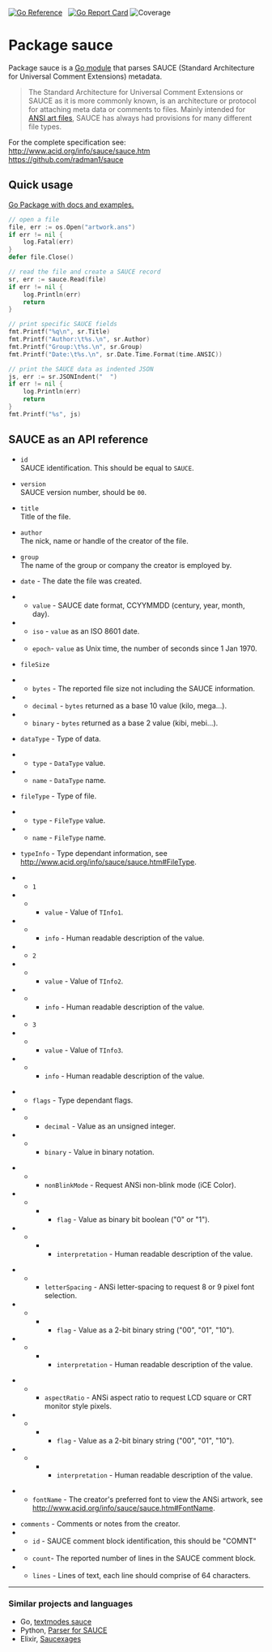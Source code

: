 [![Go Reference](https://pkg.go.dev/badge/github.com/bengarrett/sauce.svg)](https://pkg.go.dev/github.com/bengarrett/sauce) &nbsp; [![Go Report Card](https://goreportcard.com/badge/github.com/bengarrett/sauce)](https://goreportcard.com/report/github.com/bengarrett/sauce)
![Coverage](https://img.shields.io/badge/Coverage-93.1%25-brightgreen)

# Package sauce

Package sauce is a [Go module](https://go.dev/) that parses SAUCE (Standard Architecture for
Universal Comment Extensions) metadata.

> The Standard Architecture for Universal Comment Extensions or SAUCE as it is
more commonly known, is an architecture or protocol for attaching meta data
or comments to files. Mainly intended for [ANSI art files](https://en.wikipedia.org/wiki/ANSI_art), SAUCE has always
had provisions for many different file types.

For the complete specification see:<br>
http://www.acid.org/info/sauce/sauce.htm<br>
https://github.com/radman1/sauce<br>

## Quick usage


[Go Package with docs and examples.](https://pkg.go.dev/github.com/bengarrett/sauce)

```go
// open a file
file, err := os.Open("artwork.ans")
if err != nil {
    log.Fatal(err)
}
defer file.Close()

// read the file and create a SAUCE record
sr, err := sauce.Read(file)
if err != nil {
    log.Println(err)
    return
}

// print specific SAUCE fields
fmt.Printf("%q\n", sr.Title)
fmt.Printf("Author:\t%s.\n", sr.Author)
fmt.Printf("Group:\t%s.\n", sr.Group)
fmt.Printf("Date:\t%s.\n", sr.Date.Time.Format(time.ANSIC))

// print the SAUCE data as indented JSON
js, err := sr.JSONIndent("  ")
if err != nil {
    log.Println(err)
    return
}
fmt.Printf("%s", js)
```

## SAUCE as an API reference

- `id`<br>
SAUCE identification. This should be equal to `SAUCE`.

- `version`<br>
SAUCE version number, should be `00`.

- `title`<br>
Title of the file.

- `author`<br>
The nick, name or handle of the creator of the file.

- `group`<br>
The name of the group or company the creator is employed by.

- `date` - The date the file was created.
- - `value` - SAUCE date format, CCYYMMDD (century, year, month, day).
- - `iso` -  `value` as an ISO 8601 date.
- - `epoch`- `value` as Unix time, the number of seconds since 1 Jan 1970.

- `fileSize`
- - `bytes` - The reported file size not including the SAUCE information.
- - `decimal` - `bytes` returned as a base 10 value (kilo, mega...).
- - `binary` - `bytes` returned as a base 2 value (kibi, mebi...).

- `dataType` - Type of data.
- - `type` - `DataType` value.
- - `name` - `DataType` name.

- `fileType` - Type of file.
- - `type` - `FileType` value.
- - `name` - `FileType` name.

- `typeInfo` - Type dependant information, see http://www.acid.org/info/sauce/sauce.htm#FileType.
- - `1`
- - - `value` - Value of `TInfo1`.
- - - `info` - Human readable description of the value.
- - `2`
- - - `value` - Value of `TInfo2`.
- - - `info` - Human readable description of the value.
- - `3`
- - - `value` - Value of `TInfo3`.
- - - `info` - Human readable description of the value.

* - `flags` - Type dependant flags.
* - - `decimal` - Value as an unsigned integer.
* - - `binary` - Value in binary notation.
- - - `nonBlinkMode` - Request ANSi non-blink mode (iCE Color).
- - - - `flag` - Value as binary bit boolean ("0" or "1").
- - - - `interpretation` - Human readable description of the value.
* - - `letterSpacing` - ANSi letter-spacing to request 8 or 9 pixel font selection.
* - - - `flag` - Value as a 2-bit binary string ("00", "01", "10").
* - - - `interpretation` - Human readable description of the value.
- - - `aspectRatio` - ANSi aspect ratio to request LCD square or CRT monitor style pixels.
- - - - `flag` - Value as a 2-bit binary string ("00", "01", "10").
- - - - `interpretation` - Human readable description of the value.
* - `fontName` - The creator's preferred font to view the ANSi artwork, see http://www.acid.org/info/sauce/sauce.htm#FontName.

- `comments` - Comments or notes from the creator.
- - `id` - SAUCE comment block identification, this should be "COMNT"
- - `count`- The reported number of lines in the SAUCE comment block.
- - `lines` - Lines of text, each line should comprise of 64 characters.

---

### Similar projects and languages

- Go, [textmodes sauce](https://github.com/textmodes/sauce)
- Python, [Parser for SAUCE](https://pypi.org/project/sauce/)
- Elixir, [Saucexages](https://hexdocs.pm/saucexages/overview.html)
